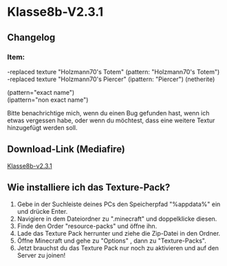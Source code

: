 # Klasse8b-V2.3.1            
                    
## Changelog               
                    
### Item:                     
                                        
-replaced texture "Holzmann70's Totem" (pattern: "Holzmann70's Totem")                     
-replaced texture "Holzmann70's Piercer" (ipattern: "Piercer") (netherite)                     
                     
                     
(pattern="exact name")                     
(ipattern="non exact name")                     
                     
Bitte benachrichtige mich, wenn du einen Bug gefunden hast, wenn ich etwas vergessen habe, oder wenn du möchtest, dass eine weitere Textur hinzugefügt werden soll.                     
                     
## Download-Link (Mediafire)                     
                     
[Klasse8b-v2.3.1](https://www.mediafire.com/file/deyd67q6hxmcz4h/klasse8b_v2.3.1.zip/file)                           
                              
## Wie installiere ich das Texture-Pack?                     
                     
1. Gebe in der Suchleiste deines PCs den Speicherpfad "%appdata%" ein und drücke Enter.                     
2. Navigiere in dem Dateiordner zu ".minecraft" und doppelklicke diesen.                         
3. Finde den Order "resource-packs" und öffne ihn.                       
4. Lade das Texture Pack herrunter und ziehe die Zip-Datei in den Ordner.                                
5. Öffne Minecraft und gehe zu "Options" , dann zu "Texture-Packs".                     
6. Jetzt brauchst du das Texture Pack nur noch zu aktivieren und auf den Server zu joinen! 
